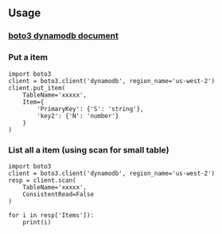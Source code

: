 ## Usage
### [boto3 dynamodb document](https://boto3.amazonaws.com/v1/documentation/api/latest/reference/services/dynamodb.html)

### Put a item

```
import boto3
client = boto3.client('dynamodb', region_name='us-west-2')
client.put_item(
    TableName='xxxxx',
    Item={
        'PrimaryKey': {'S': 'string'},
        'key2': {'N': 'number'}
    }
)
```

### List all a item (using scan for small table)

```
import boto3
client = boto3.client('dynamodb', region_name='us-west-2')
resp = client.scan(
    TableName='xxxxx',
    ConsistentRead=False
)

for i in resp['Items']):
    print(i)
```

